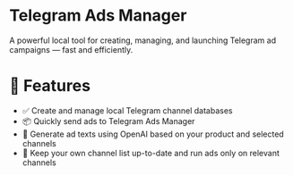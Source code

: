 # Telegram Ads Manager
A powerful local tool for creating, managing, and launching Telegram ad campaigns — fast and efficiently.

# 🌟 Features
- ✅ Create and manage local Telegram channel databases
- 📦 Quickly send ads to Telegram Ads Manager
- 🧠 Generate ad texts using OpenAI based on your product and selected channels
- 📌 Keep your own channel list up-to-date and run ads only on relevant channels
